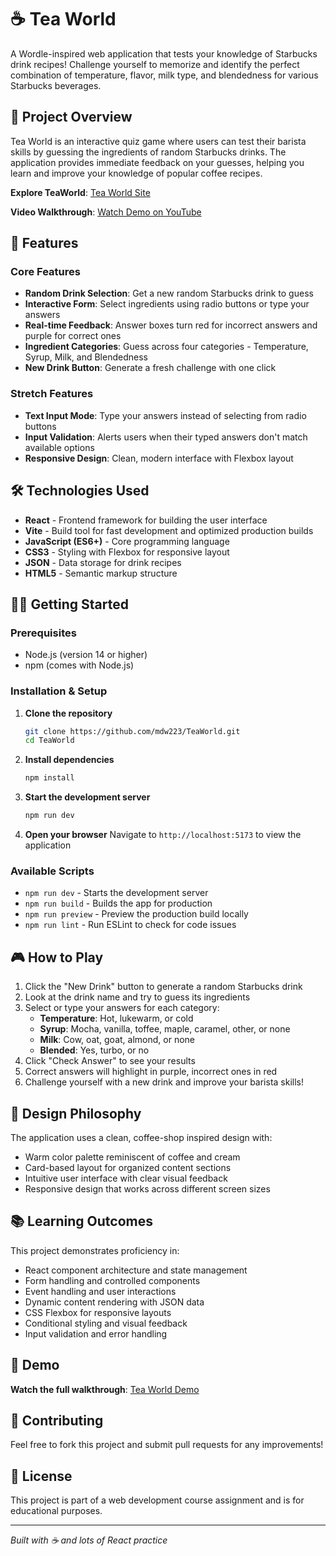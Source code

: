 # ☕ Tea World

A Wordle-inspired web application that tests your knowledge of Starbucks drink recipes! Challenge yourself to memorize and identify the perfect combination of temperature, flavor, milk type, and blendedness for various Starbucks beverages.

## 🎯 Project Overview

Tea World is an interactive quiz game where users can test their barista skills by guessing the ingredients of random Starbucks drinks. The application provides immediate feedback on your guesses, helping you learn and improve your knowledge of popular coffee recipes.

**Explore TeaWorld**: [Tea World Site](https://mdw223.github.io/TeaWorld/)

**Video Walkthrough**: [Watch Demo on YouTube](https://youtu.be/dAhxjrhLYQ4)

## 🚀 Features

### Core Features
- **Random Drink Selection**: Get a new random Starbucks drink to guess
- **Interactive Form**: Select ingredients using radio buttons or type your answers
- **Real-time Feedback**: Answer boxes turn red for incorrect answers and purple for correct ones
- **Ingredient Categories**: Guess across four categories - Temperature, Syrup, Milk, and Blendedness
- **New Drink Button**: Generate a fresh challenge with one click

### Stretch Features
- **Text Input Mode**: Type your answers instead of selecting from radio buttons
- **Input Validation**: Alerts users when their typed answers don't match available options
- **Responsive Design**: Clean, modern interface with Flexbox layout

## 🛠️ Technologies Used

- **React** - Frontend framework for building the user interface
- **Vite** - Build tool for fast development and optimized production builds
- **JavaScript (ES6+)** - Core programming language
- **CSS3** - Styling with Flexbox for responsive layout
- **JSON** - Data storage for drink recipes
- **HTML5** - Semantic markup structure

## 🏃‍♂️ Getting Started

### Prerequisites
- Node.js (version 14 or higher)
- npm (comes with Node.js)

### Installation & Setup

1. **Clone the repository**
   ```bash
   git clone https://github.com/mdw223/TeaWorld.git
   cd TeaWorld
   ```

2. **Install dependencies**
   ```bash
   npm install
   ```

3. **Start the development server**
   ```bash
   npm run dev
   ```

4. **Open your browser**
   Navigate to `http://localhost:5173` to view the application

### Available Scripts

- `npm run dev` - Starts the development server
- `npm run build` - Builds the app for production
- `npm run preview` - Preview the production build locally
- `npm run lint` - Run ESLint to check for code issues

## 🎮 How to Play

1. Click the "New Drink" button to generate a random Starbucks drink
2. Look at the drink name and try to guess its ingredients
3. Select or type your answers for each category:
   - **Temperature**: Hot, lukewarm, or cold
   - **Syrup**: Mocha, vanilla, toffee, maple, caramel, other, or none
   - **Milk**: Cow, oat, goat, almond, or none
   - **Blended**: Yes, turbo, or no
4. Click "Check Answer" to see your results
5. Correct answers will highlight in purple, incorrect ones in red
6. Challenge yourself with a new drink and improve your barista skills!

## 🎨 Design Philosophy

The application uses a clean, coffee-shop inspired design with:
- Warm color palette reminiscent of coffee and cream
- Card-based layout for organized content sections
- Intuitive user interface with clear visual feedback
- Responsive design that works across different screen sizes

## 📚 Learning Outcomes

This project demonstrates proficiency in:
- React component architecture and state management
- Form handling and controlled components
- Event handling and user interactions
- Dynamic content rendering with JSON data
- CSS Flexbox for responsive layouts
- Conditional styling and visual feedback
- Input validation and error handling

## 🔗 Demo

**Watch the full walkthrough**: [Tea World Demo](https://www.youtube.com/watch?v=dAhxjrhLYQ4)

## 🤝 Contributing

Feel free to fork this project and submit pull requests for any improvements!

## 📄 License

This project is part of a web development course assignment and is for educational purposes.

---

*Built with ☕ and lots of React practice*